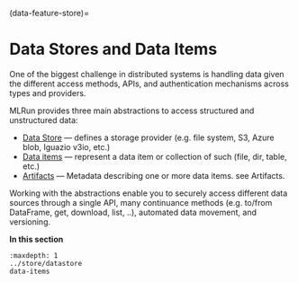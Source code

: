 (data-feature-store)=
# Data Stores and Data Items

One of the biggest challenge in distributed systems is handling data given the different access methods, APIs, and 
authentication mechanisms across types and providers.

MLRun provides three main abstractions to access structured and unstructured data:

- [Data Store](../store/datastore.html) &mdash; defines a storage provider (e.g. file system, S3, Azure blob, Iguazio v3io, etc.)
- [Data items](../concepts/data-items.html) &mdash; represent a data item or collection of such (file, dir, table, etc.)
- [Artifacts](../store/artifacts.html) &mdash; Metadata describing one or more data items. see Artifacts.

Working with the abstractions enable you to securely access different data sources through a single API, many continuance methods (e.g. to/from DataFrame, get, download, list, ..), automated data movement, and versioning.

**In this section**
```{toctree}
:maxdepth: 1
../store/datastore
data-items
```